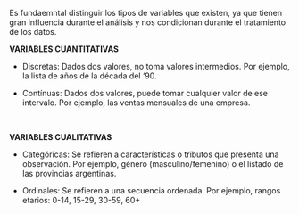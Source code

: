 Es fundaemntal distinguir los tipos de variables que existen, ya que tienen gran influencia durante el análisis y nos condicionan durante el tratamiento de los datos.
<br>

**VARIABLES CUANTITATIVAS**

* Discretas: Dados dos valores, no toma  valores intermedios. Por ejemplo, la lista de años de la década  del ‘90.

* Contínuas: Dados dos valores, puede tomar cualquier valor de ese intervalo. Por ejemplo, las  ventas mensuales de una empresa.
<br>

**VARIABLES CUALITATIVAS**

* Categóricas: Se refieren a características o  tributos que presenta una  observación. Por ejemplo, género  (masculino/femenino) o el listado de las provincias argentinas.

* Ordinales: Se refieren a una secuencia  ordenada. Por ejemplo, rangos etarios: 0-14, 15-29, 30-59, 60+
